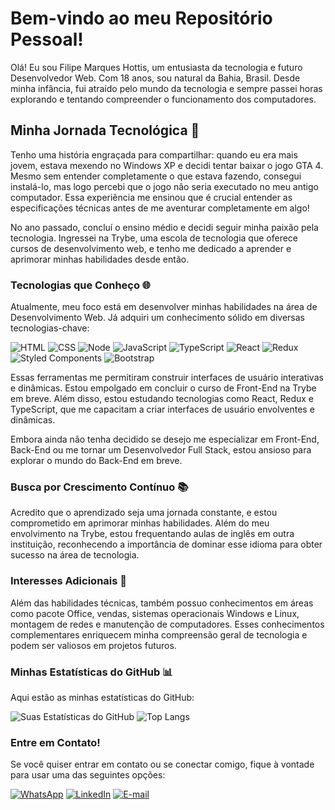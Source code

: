 # Bem-vindo ao meu Repositório Pessoal!

Olá! Eu sou Filipe Marques Hottis, um entusiasta da tecnologia e futuro Desenvolvedor Web. Com 18 anos, sou natural da Bahia, Brasil. Desde minha infância, fui atraído pelo mundo da tecnologia e sempre passei horas explorando e tentando compreender o funcionamento dos computadores.

## Minha Jornada Tecnológica 🚀

Tenho uma história engraçada para compartilhar: quando eu era mais jovem, estava mexendo no Windows XP e decidi tentar baixar o jogo GTA 4. Mesmo sem entender completamente o que estava fazendo, consegui instalá-lo, mas logo percebi que o jogo não seria executado no meu antigo computador. Essa experiência me ensinou que é crucial entender as especificações técnicas antes de me aventurar completamente em algo!

No ano passado, concluí o ensino médio e decidi seguir minha paixão pela tecnologia. Ingressei na Trybe, uma escola de tecnologia que oferece cursos de desenvolvimento web, e tenho me dedicado a aprender e aprimorar minhas habilidades desde então.

### Tecnologias que Conheço 🌐

Atualmente, meu foco está em desenvolver minhas habilidades na área de Desenvolvimento Web. Já adquiri um conhecimento sólido em diversas tecnologias-chave:

![HTML](https://img.shields.io/badge/HTML-239120?style=for-the-badge&logo=html5&logoColor=white)
![CSS](https://img.shields.io/badge/CSS-239120?style=for-the-badge&logo=css3&logoColor=white)
![Node](https://img.shields.io/badge/Node.js-43853D?style=for-the-badge&logo=node.js&logoColor=white)
![JavaScript](https://img.shields.io/badge/JavaScript-F7DF1E?style=for-the-badge&logo=javascript&logoColor=black)
![TypeScript](https://img.shields.io/badge/TypeScript-007ACC?style=for-the-badge&logo=typescript&logoColor=white)
![React](https://img.shields.io/badge/React-20232A?style=for-the-badge&logo=react&logoColor=61DAFB)
![Redux](https://img.shields.io/badge/Redux-593D88?style=for-the-badge&logo=redux&logoColor=white)
![Styled Components](https://img.shields.io/badge/styled--components-DB7093?style=for-the-badge&logo=styled-components&logoColor=white)
![Bootstrap](https://img.shields.io/badge/Bootstrap-563D7C?style=for-the-badge&logo=bootstrap&logoColor=white)

Essas ferramentas me permitiram construir interfaces de usuário interativas e dinâmicas. Estou empolgado em concluir o curso de Front-End na Trybe em breve. Além disso, estou estudando tecnologias como React, Redux e TypeScript, que me capacitam a criar interfaces de usuário envolventes e dinâmicas.

Embora ainda não tenha decidido se desejo me especializar em Front-End, Back-End ou me tornar um Desenvolvedor Full Stack, estou ansioso para explorar o mundo do Back-End em breve.

### Busca por Crescimento Contínuo 📚

Acredito que o aprendizado seja uma jornada constante, e estou comprometido em aprimorar minhas habilidades. Além do meu envolvimento na Trybe, estou frequentando aulas de inglês em outra instituição, reconhecendo a importância de dominar esse idioma para obter sucesso na área de tecnologia.

### Interesses Adicionais 🌟

Além das habilidades técnicas, também possuo conhecimentos em áreas como pacote Office, vendas, sistemas operacionais Windows e Linux, montagem de redes e manutenção de computadores. Esses conhecimentos complementares enriquecem minha compreensão geral de tecnologia e podem ser valiosos em projetos futuros.

### Minhas Estatísticas do GitHub 📊

Aqui estão as minhas estatísticas do GitHub:

![Suas Estatísticas do GitHub](https://github-readme-stats.vercel.app/api?username=FilipeMHottis&show_icons=true&theme=radical)
![Top Langs](https://github-readme-stats.vercel.app/api/top-langs/?username=FilipeMHottis&hide_progress=true)

### Entre em Contato!

Se você quiser entrar em contato ou se conectar comigo, fique à vontade para usar uma das seguintes opções:

[![WhatsApp](https://img.shields.io/badge/WhatsApp-25D366?style=for-the-badge&logo=whatsapp&logoColor=white)](https://wa.me/qr/4QU4DLXXUB3RH1)
[![LinkedIn](https://img.shields.io/badge/LinkedIn-0077B5?style=for-the-badge&logo=linkedin&logoColor=white)](https://www.linkedin.com/in/lipehottis/)
[![E-mail](https://img.shields.io/badge/Gmail-D14836?style=for-the-badge&logo=gmail&logoColor=white)](mailto:lipehottis@gmail.com)
